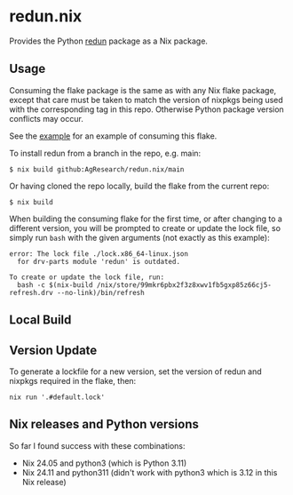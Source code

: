 # redun.nix

Provides the Python [redun](https://insitro.github.io/redun/) package as a Nix package.

## Usage

Consuming the flake package is the same as with any Nix flake package, except that care must be taken to match the version of nixpkgs being used with the corresponding tag in this repo.  Otherwise Python package version conflicts may occur.

See the [example](examples/flake.nix) for an example of consuming this flake.

To install redun from a branch in the repo, e.g. main:

```
$ nix build github:AgResearch/redun.nix/main
```

Or having cloned the repo locally, build the flake from the current repo:

```
$ nix build
```

When building the consuming flake for the first time, or after changing to a different version, you will be prompted to create or update the lock file, so simply run `bash` with the given arguments (not exactly as this example):

```
error: The lock file ./lock.x86_64-linux.json
  for drv-parts module 'redun' is outdated.

To create or update the lock file, run:
  bash -c $(nix-build /nix/store/99mkr6pbx2f3z8xwv1fb5gxp85z66cj5-refresh.drv --no-link)/bin/refresh
```



## Local Build



## Version Update

To generate a lockfile for a new version, set the version of redun and nixpkgs required in the flake, then:

```
nix run '.#default.lock'
```

## Nix releases and Python versions

So far I found success with these combinations:

- Nix 24.05 and python3 (which is Python 3.11)
- Nix 24.11 and python311 (didn't work with python3 which is 3.12 in this Nix release)
